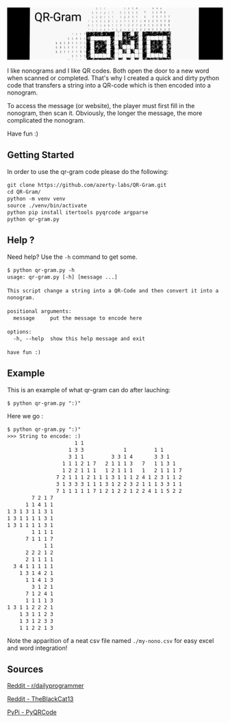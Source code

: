 ![qrcode](README.assets/banner.jpg)

I like nonograms and I like QR codes. Both open the door to a new word when scanned or completed. That's why I created a quick and dirty python code that transfers a string into a QR-code which is then encoded into a nonogram.

To access the message (or website), the player must first fill in the nonogram, then scan it. Obviously, the longer the message, the more complicated the nonogram.

Have fun :)

## Getting Started

In order to use the qr-gram code please do the following: 
```
git clone https://github.com/azerty-labs/QR-Gram.git
cd QR-Gram/
python -m venv venv
source ./venv/bin/activate
python pip install itertools pyqrcode argparse
python qr-gram.py
```

## Help ?

Need help? Use the `-h` command to get some.

```
$ python qr-gram.py -h
usage: qr-gram.py [-h] [message ...]

This script change a string into a QR-Code and then convert it into a nonogram.

positional arguments:
  message     put the message to encode here

options:
  -h, --help  show this help message and exit

have fun :)
```

## Example

This is an example of what qr-gram can do after lauching:

```
$ python qr-gram.py ":)"
```

Here we go : 
```
$ python qr-gram.py ":)"
>>> String to encode: :)
                      1 1                                
                    1 3 3             1         1 1      
                    3 1 1         3 3 1 4       3 3 1    
                  1 1 1 2 1 7   2 1 1 1 3   7   1 1 3 1  
                  1 2 2 1 1 1   1 2 1 1 1   1   2 1 1 1 7
                7 2 1 1 1 2 1 1 1 3 1 1 1 2 4 1 2 3 1 1 2
                3 1 3 3 3 1 1 1 3 1 2 2 3 2 1 1 1 3 3 1 1
                7 1 1 1 1 1 7 1 2 1 2 2 1 2 2 4 1 1 5 2 2
        7 2 1 7
      1 1 4 1 1
1 3 1 3 1 1 3 1
1 3 1 1 1 1 3 1
1 3 1 1 1 1 3 1
        1 1 1 1
      7 1 1 1 7
            1 1
      2 2 2 1 2
      2 1 1 1 1
  3 4 1 1 1 1 1
    1 3 1 4 2 1
      1 1 4 1 3
        3 1 2 1
      7 1 2 4 1
      1 1 1 1 3
1 3 1 1 2 2 2 1
    1 3 1 1 2 3
    1 3 1 2 3 3
    1 1 2 2 1 3
```

Note the apparition of a neat csv file named `./my-nono.csv` for easy excel and word integration!

## Sources

[Reddit - r/dailyprogrammer]( https://www.reddit.com/r/dailyprogrammer/comments/42lhem/20160125_challenge_251_easy_create_nonogram/)

[Reddit - TheBlackCat13]( https://www.reddit.com/user/TheBlackCat13/)

[PyPi - PyQRCode](https://pypi.org/project/PyQRCode/)
